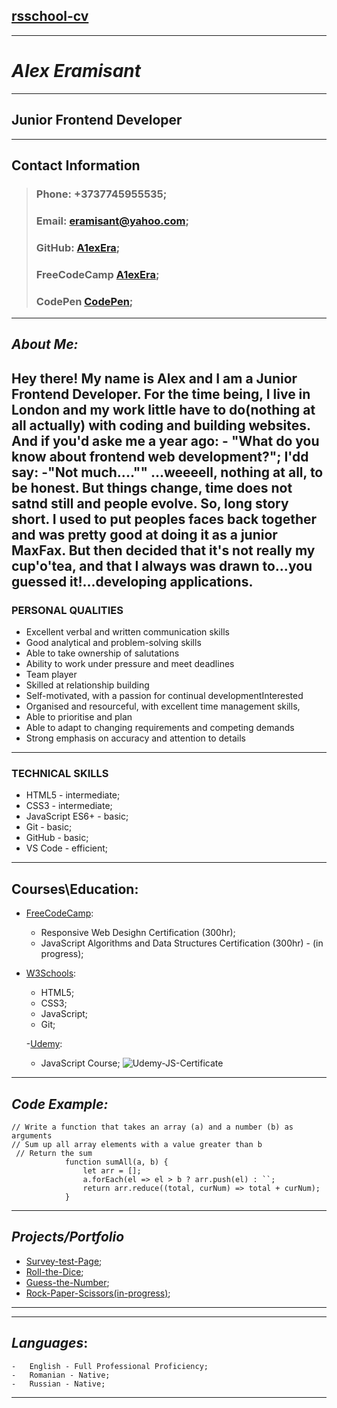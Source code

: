 ## [rsschool-cv](https://github.com/A1exEra)

---

# ***Alex Eramisant***


------
## **Junior Frontend Developer**

----

## Contact Information

> ### **Phone**: +3737745955535;
> ### **Email**: eramisant@yahoo.com;
> ### **GitHub**: [A1exEra](https://github.com/A1exEra);
> ### **FreeCodeCamp** [A1exEra](https://www.freecodecamp.org/A1exEra);
> ### **CodePen** [CodePen](https://codepen.io/A1exEra/pens/public);

---

## *About Me:*
 Hey there! My name is Alex and I am a Junior Frontend Developer. For the time being,  I live in London and my work little have to do(nothing at all actually) with coding and building websites. And if you'd aske me a year ago: 
 \- "What do you know about frontend web development?";
 I'dd say:
 -"Not much...."" 
 ...weeeell, nothing at all, to be honest. But things change, time does not satnd still and people evolve. 
 So, long story short. I used to put peoples faces back together and was pretty good at doing it as a junior MaxFax. But then decided that it's not really my cup'o'tea, and that I always was drawn to...you guessed it!...developing applications.
 ------
 ### PERSONAL QUALITIES
 - Excellent verbal and written communication skills
 - Good analytical and problem-solving skills
 - Able to take ownership of salutations
 - Ability to work under pressure and meet deadlines
 - Team player
 - Skilled at relationship building
 - Self-motivated, with a passion for continual developmentInterested
 - Organised and resourceful, with excellent time management skills, 
 - Able to prioritise and plan 
 - Able to adapt to changing requirements and competing demands
 - Strong emphasis on accuracy and attention to details
 
-------
### TECHNICAL SKILLS
- HTML5 - intermediate;
- CSS3 - intermediate;
- JavaScript ES6+ - basic;
- Git - basic;
- GitHub - basic;
- VS Code - efficient;

---

## Courses\Education:
- [FreeCodeCamp](https://www.freecodecamp.org/A1exEra):
   - Responsive Web Desighn Certification (300hr);
   - JavaScript Algorithms and Data Structures Certification (300hr) - (in progress);
- [W3Schools](https://www.w3schools.com/):
    - HTML5;
    - CSS3;
    - JavaScript;
    - Git;

  -[Udemy](https://www.udemy.com/):
    - JavaScript Course;
    ![Udemy-JS-Certificate](https://udemy-certificate.s3.amazonaws.com/image/UC-3925fad2-731f-4837-8e42-2cdf68d0956f.jpg)
    
----

## *Code Example:*
    // Write a function that takes an array (a) and a number (b) as arguments
    // Sum up all array elements with a value greater than b
     // Return the sum
                function sumAll(a, b) {
                    let arr = [];
                    a.forEach(el => el > b ? arr.push(el) : ``;
                    return arr.reduce((total, curNum) => total + curNum);
                }
 

----
##                            *Projects/Portfolio*
- [Survey-test-Page](https://a1exera.github.io/);
- [Roll-the-Dice](https://a1exera.github.io/roll-the-dice/);
- [Guess-the-Number](https://a1exera.github.io/Guess-the-number/);
- [Rock-Paper-Scissors(in-progress)](https://a1exera.github.io/rock-paper-scissors-project/);

---

----
## ***Languages***:

    -   English - Full Professional Proficiency;
    -   Romanian - Native;
    -   Russian - Native;

-----


    
    
 
